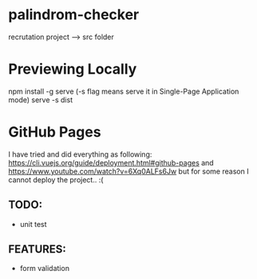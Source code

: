 # palindrom-checker
recrutation project --> src folder
</br>

# Previewing Locally
npm install -g serve
(-s flag means serve it in Single-Page Application mode)
serve -s dist

# GitHub Pages
I have tried and did everything as following:
https://cli.vuejs.org/guide/deployment.html#github-pages and https://www.youtube.com/watch?v=6Xq0ALFs6Jw
but for some reason I cannot deploy the project.. :(
</br>

## TODO:
- unit test

## FEATURES:
- form validation
